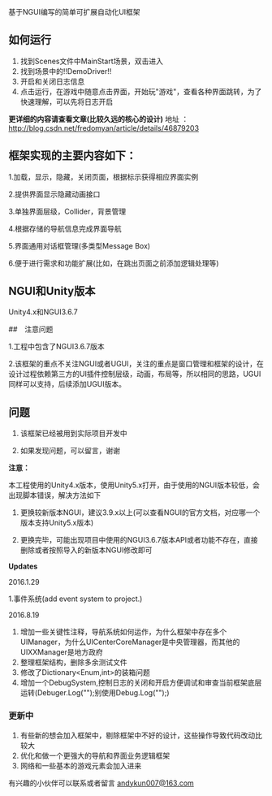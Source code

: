 基于NGUI编写的简单可扩展自动化UI框架

## 如何运行

1. 找到Scenes文件中MainStart场景，双击进入
2. 找到场景中的!!DemoDriver!!
3. 开启和关闭日志信息
4. 点击运行，在游戏中随意点击界面，开始玩"游戏"，查看各种界面跳转，为了快速理解，可以先将日志开启

**更详细的内容请查看文章(比较久远的核心的设计)**
地址 ： http://blog.csdn.net/fredomyan/article/details/46879203


## 框架实现的主要内容如下：

1.加载，显示，隐藏，关闭页面，根据标示获得相应界面实例 

2.提供界面显示隐藏动画接口 

3.单独界面层级，Collider，背景管理 

4.根据存储的导航信息完成界面导航 

5.界面通用对话框管理(多类型Message Box) 

6.便于进行需求和功能扩展(比如，在跳出页面之前添加逻辑处理等) 


## NGUI和Unity版本

Unity4.x和NGUI3.6.7

##　注意问题

1.工程中包含了NGUI3.6.7版本

2.该框架的重点不关注NGUI或者UGUI，关注的重点是窗口管理和框架的设计，在设计过程依赖第三方的UI插件控制层级，动画，布局等，所以相同的思路，UGUI同样可以支持，后续添加UGUI版本。

## 问题

1. 该框架已经被用到实际项目开发中

2. 如果发现问题，可以留言，谢谢


**注意：**

本工程使用的Unity4.x版本，使用Unity5.x打开，由于使用的NGUI版本较低，会出现脚本错误，解决方法如下

1. 更换较新版本NGUI，建议3.9.x以上(可以查看NGUI的官方文档，对应哪一个版本支持Unity5.x版本)

2. 更换完毕，可能出现项目中使用的NGUI3.6.7版本API或者功能不存在，直接删除或者按照导入的新版本NGUI修改即可


**Updates**

2016.1.29 

1.事件系统(add event system to project.)

2016.8.19

1. 增加一些关键性注释，导航系统如何运作，为什么框架中存在多个UIManager，为什么UICenterCoreManager是中央管理器，而其他的UIXXManager是地方政府
2. 整理框架结构，删除多余测试文件
3. 修改了Dictionary<Enum,int>的装箱问题
4. 增加一个DebugSystem,控制日志的关闭和开启方便调试和审查当前框架底层运转(Debuger.Log("");别使用Debug.Log("");)


### 更新中

1. 有些新的想会加入框架中，剔除框架中不好的设计，这些操作导致代码改动比较大
2. 优化和做一个更强大的导航和界面业务逻辑框架
3. 网络和一些基本的游戏元素会加入进来

有兴趣的小伙伴可以联系或者留言 andykun007@163.com
